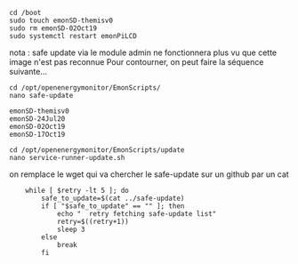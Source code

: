 ```
cd /boot
sudo touch emonSD-themisv0
sudo rm emonSD-02Oct19 
sudo systemctl restart emonPiLCD
```
nota : safe update via le module admin ne fonctionnera plus vu que cette image n'est pas reconnue
Pour contourner, on peut faire la séquence suivante...

```
cd /opt/openenergymonitor/EmonScripts/
nano safe-update
```

```
emonSD-themisv0
emonSD-24Jul20
emonSD-02Oct19
emonSD-17Oct19
```

```
cd /opt/openenergymonitor/EmonScripts/update
nano service-runner-update.sh
```
on remplace le wget qui va chercher le safe-update sur un github par un cat

```
    while [ $retry -lt 5 ]; do
        safe_to_update=$(cat ../safe-update)
        if [ "$safe_to_update" == "" ]; then
            echo "  retry fetching safe-update list"
            retry=$((retry+1))        
            sleep 3
        else
            break
        fi

```





